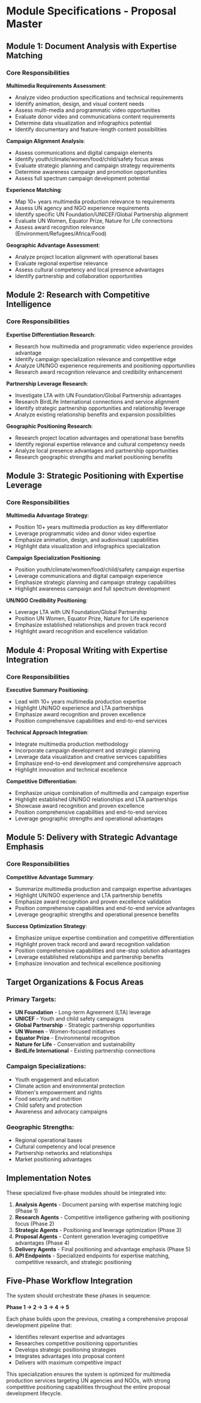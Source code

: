 # Module Specifications - Proposal Master

## Module 1: Document Analysis with Expertise Matching

### Core Responsibilities

**Multimedia Requirements Assessment**:
- Analyze video production specifications and technical requirements
- Identify animation, design, and visual content needs
- Assess multi-media and programmatic video opportunities
- Evaluate donor video and communications content requirements
- Determine data visualization and infographics potential
- Identify documentary and feature-length content possibilities

**Campaign Alignment Analysis**:
- Assess communications and digital campaign elements
- Identify youth/climate/women/food/child/safety focus areas
- Evaluate strategic planning and campaign strategy requirements
- Determine awareness campaign and promotion opportunities
- Assess full spectrum campaign development potential

**Experience Matching**:
- Map 10+ years multimedia production relevance to requirements
- Assess UN agency and NGO experience requirements
- Identify specific UN Foundation/UNICEF/Global Partnership alignment
- Evaluate UN Women, Equator Prize, Nature for Life connections
- Assess award recognition relevance (Environment/Refugees/Africa/Food)

**Geographic Advantage Assessment**:
- Analyze project location alignment with operational bases
- Evaluate regional expertise relevance
- Assess cultural competency and local presence advantages
- Identify partnership and collaboration opportunities

## Module 2: Research with Competitive Intelligence

### Core Responsibilities

**Expertise Differentiation Research**:
- Research how multimedia and programmatic video experience provides advantage
- Identify campaign specialization relevance and competitive edge
- Analyze UN/NGO experience requirements and positioning opportunities
- Research award recognition relevance and credibility enhancement

**Partnership Leverage Research**:
- Investigate LTA with UN Foundation/Global Partnership advantages
- Research BirdLife International connections and service alignment
- Identify strategic partnership opportunities and relationship leverage
- Analyze existing relationship benefits and expansion possibilities

**Geographic Positioning Research**:
- Research project location advantages and operational base benefits
- Identify regional expertise relevance and cultural competency needs
- Analyze local presence advantages and partnership opportunities
- Research geographic strengths and market positioning benefits

## Module 3: Strategic Positioning with Expertise Leverage

### Core Responsibilities

**Multimedia Advantage Strategy**:
- Position 10+ years multimedia production as key differentiator
- Leverage programmatic video and donor video expertise
- Emphasize animation, design, and audiovisual capabilities
- Highlight data visualization and infographics specialization

**Campaign Specialization Positioning**:
- Position youth/climate/women/food/child/safety campaign expertise
- Leverage communications and digital campaign experience
- Emphasize strategic planning and campaign strategy capabilities
- Highlight awareness campaign and full spectrum development

**UN/NGO Credibility Positioning**:
- Leverage LTA with UN Foundation/Global Partnership
- Position UN Women, Equator Prize, Nature for Life experience
- Emphasize established relationships and proven track record
- Highlight award recognition and excellence validation

## Module 4: Proposal Writing with Expertise Integration

### Core Responsibilities

**Executive Summary Positioning**:
- Lead with 10+ years multimedia production expertise
- Highlight UN/NGO experience and LTA partnerships
- Emphasize award recognition and proven excellence
- Position comprehensive capabilities and end-to-end services

**Technical Approach Integration**:
- Integrate multimedia production methodology
- Incorporate campaign development and strategic planning
- Leverage data visualization and creative services capabilities
- Emphasize end-to-end development and comprehensive approach
- Highlight innovation and technical excellence

**Competitive Differentiation**:
- Emphasize unique combination of multimedia and campaign expertise
- Highlight established UN/NGO relationships and LTA partnerships
- Showcase award recognition and proven excellence
- Position comprehensive capabilities and end-to-end services
- Leverage geographic strengths and operational advantages

## Module 5: Delivery with Strategic Advantage Emphasis

### Core Responsibilities

**Competitive Advantage Summary**:
- Summarize multimedia production and campaign expertise advantages
- Highlight UN/NGO experience and LTA partnership benefits
- Emphasize award recognition and proven excellence validation
- Position comprehensive capabilities and end-to-end service advantages
- Leverage geographic strengths and operational presence benefits

**Success Optimization Strategy**:
- Emphasize unique expertise combination and competitive differentiation
- Highlight proven track record and award recognition validation
- Position comprehensive capabilities and one-stop solution advantages
- Leverage established relationships and partnership benefits
- Emphasize innovation and technical excellence positioning

## Target Organizations & Focus Areas

### Primary Targets:
- **UN Foundation** - Long-term Agreement (LTA) leverage
- **UNICEF** - Youth and child safety campaigns
- **Global Partnership** - Strategic partnership opportunities
- **UN Women** - Women-focused initiatives
- **Equator Prize** - Environmental recognition
- **Nature for Life** - Conservation and sustainability
- **BirdLife International** - Existing partnership connections

### Campaign Specializations:
- Youth engagement and education
- Climate action and environmental protection
- Women's empowerment and rights
- Food security and nutrition
- Child safety and protection
- Awareness and advocacy campaigns

### Geographic Strengths:
- Regional operational bases
- Cultural competency and local presence
- Partnership networks and relationships
- Market positioning advantages

## Implementation Notes

These specialized five-phase modules should be integrated into:

1. **Analysis Agents** - Document parsing with expertise matching logic (Phase 1)
2. **Research Agents** - Competitive intelligence gathering with positioning focus (Phase 2)
3. **Strategic Agents** - Positioning and leverage optimization (Phase 3)
4. **Proposal Agents** - Content generation leveraging competitive advantages (Phase 4)
5. **Delivery Agents** - Final positioning and advantage emphasis (Phase 5)
6. **API Endpoints** - Specialized endpoints for expertise matching, competitive research, and strategic positioning

## Five-Phase Workflow Integration

The system should orchestrate these phases in sequence:

**Phase 1 → 2 → 3 → 4 → 5**

Each phase builds upon the previous, creating a comprehensive proposal development pipeline that:
- Identifies relevant expertise and advantages
- Researches competitive positioning opportunities
- Develops strategic positioning strategies
- Integrates advantages into proposal content
- Delivers with maximum competitive impact

This specialization ensures the system is optimized for multimedia production services targeting UN agencies and NGOs, with strong competitive positioning capabilities throughout the entire proposal development lifecycle.
